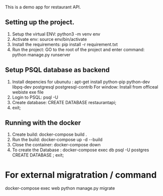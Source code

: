 This is a demo app for restaurant API.

## Setting up the project.

1) Setup the virtual ENV: python3 -m venv env
2) Activate env: source env/bin/activate 
3) Install the requirements:  pip install -r requirement.txt
4) Run the project: GO to the root of the project and enter command: python manage.py runserver

## Setup PSQL database as backend

1) Install depencies for ubunutu : apt-get install python-pip python-dev libpq-dev postgresql postgresql-contrib
   For window: Install from officeal webiste exe file
2) Login to PSQL: psql -U <username>
3) Create database: CREATE DATABASE restaurantapi;
4) exit;

## Running with the docker
1) Create build: docker-compose build .
2) Run the build: docker-compose up -d --build
3) Close the container: docker-compose down
4) To create the Database : 
      docker-compose exec db psql -U postgres 
      CREATE DATABASE <databasename>;
      exit;

# For external migratration / command
docker-compose exec web python manage.py migrate
